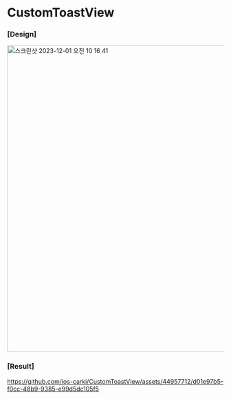 # CustomToastView

### [Design]
<img width="712" alt="스크린샷 2023-12-01 오전 10 16 41" src="https://github.com/ios-carki/CustomToastView/assets/44957712/af85a03c-0b31-4eea-9fca-6a25aa1aa8eb">


### [Result]


https://github.com/ios-carki/CustomToastView/assets/44957712/d01e97b5-f0cc-48b9-9385-e99d5dc105f5

